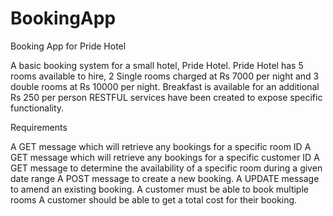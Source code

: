 # BookingApp
Booking App for Pride Hotel

A basic booking system for a small hotel, Pride Hotel. 
Pride Hotel has 5 rooms available to hire, 
2 Single rooms charged at Rs 7000 per night and 3 double rooms at Rs 10000 per night. 
Breakfast is available for an additional Rs 250 per person
RESTFUL services have been created to expose specific functionality. 

Requirements 

A GET message which will retrieve any bookings for a specific room ID
A GET message which will retrieve any bookings for a specific customer ID
A GET message to determine the availability of a specific room during a given date range
A POST message to create a new booking. 
A UPDATE message to amend an existing booking. 
A customer must be able to book multiple rooms
A customer should be able to get a total cost for their booking. 

